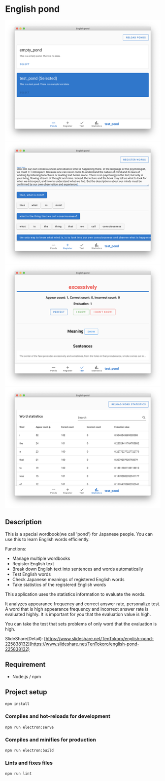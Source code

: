 # English pond

![ponds_image](./screenshots/ponds.png)
![register_image](./screenshots/register.png)
![test_image](./screenshots/test.png)
![statistics_image](./screenshots/statistics.png)

## Description
This is a special wordbook(we call 'pond') for Japanese people. You can use this to learn English words efficiently.

Functions:
- Manage multiple wordbooks
- Register English text
- Break down English text into sentences and words automatically
- Test English words
- Check Japanese meanings of registered English words
- Take statistics of the registered English words

This application uses the statistics information to evaluate the words.

It analyzes appearance frequency and correct answer rate, personalize test.
A word that is high appearance frequency and incorrect answer rate is evaluated highly. It is important for you that the evaluation value is high.

You can take the test that sets problems of only word that the evaluation is high.

SlideShare(Detail): [https://www.slideshare.net/TenTokoro/english-pond-225838132](https://www.slideshare.net/TenTokoro/english-pond-225838132)

## Requirement
- Node.js / npm

## Project setup
```
npm install
```

### Compiles and hot-reloads for development
```
npm run electron:serve
```

### Compiles and minifies for production
```
npm run electron:build
```

### Lints and fixes files
```
npm run lint
```
